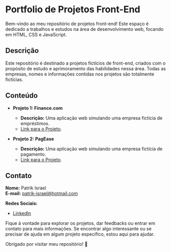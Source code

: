 # Portfolio de Projetos Front-End

Bem-vindo ao meu repositório de projetos front-end! Este espaço é dedicado a trabalhos e estudos na área de desenvolvimento web, focando em HTML, CSS e JavaScript.

## Descrição

Este repositório é destinado a projetos fictícios de front-end, criados com o propósito de estudo e aprimoramento das habilidades nessa área. Todas as empresas, nomes e informações contidas nos projetos são totalmente fictícias.

## Conteúdo

- **Projeto 1: Finance.com**
  - **Descrição:** Uma aplicação web simulando uma empresa fictícia de empréstimos.
  - [Link para o Projeto](https://github.com/PatrikIsrael/frontend-training/tree/main/Finance.com).

- **Projeto 2: PagEase**
  - **Descrição:** Uma aplicação web simulando uma empresa fictícia de pagamento.
  - [Link para o Projeto]().

## Contato

**Nome:** Patrik Israel  
**E-mail:** patrik-israel@hotmail.com

**Redes Sociais:**

- [LinkedIn](https://www.linkedin.com/in/seu-linkedin/)

Fique à vontade para explorar os projetos, dar feedbacks ou entrar em contato para mais informações. Se encontrar algo interessante ou se precisar de ajuda em algum projeto específico, estou aqui para ajudar.

Obrigado por visitar meu repositório! 🚀

